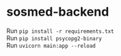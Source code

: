 # sosmed-backend

Run `pip install -r requirements.txt` <br/>
Run `pip install psycopg2-binary` <br/>
Run `uvicorn main:app --reload`
